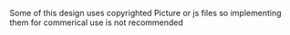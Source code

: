 Some of this design uses copyrighted Picture or js files so implementing them for commerical use is not recommended
